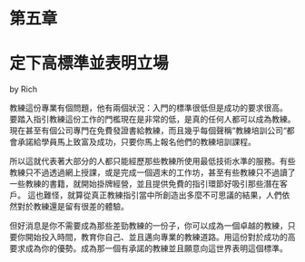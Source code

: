 # 第五章

# 定下高標準並表明立場
by Rich

教練這份專業有個問題，他有兩個狀況：入門的標準很低但是成功的要求很高。
要踏入指引教練這份工作的門檻現在是非常的低，是真的任何人都可以成為教練。現在甚至有個公司專門在免費發證書給教練，而且幾乎每個聲稱“教練培訓公司“都會承諾給學員馬上致富及成功，只要你馬上報名他們的教練培訓課程。

所以這就代表著大部分的人都只能經歷那些教練所使用最低技術水準的服務。有些教練只不過透過網上授課，或是完成一個週末的工作坊，甚至有些教練只不過讀了一些教練的書籍，就開始掛牌經營，並且提供免費的指引環節好吸引那些潛在客戶。
這也難怪，就算從真正教練指引當中所創造出多麼不可思議的結果，人們依然對於教練還是留有很差的體驗。

但好消息是你不需要成為那些差勁教練的一份子，你可以成為一個卓越的教練，只要你開始投入時間，教育你自己、並且邁向專業的教練道路。用這份對於成功的高要求成為你的優勢。成為那一個有承諾的教練並且願意向這世界表明這個標準。
